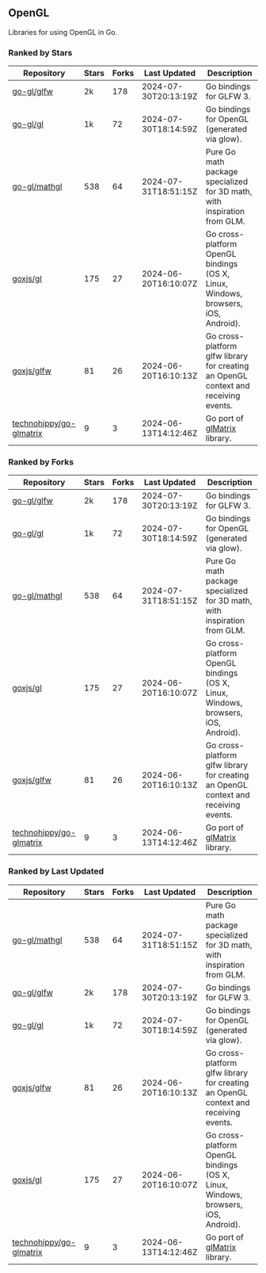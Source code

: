 ## OpenGL

Libraries for using OpenGL in Go.

### Ranked by Stars

| Repository | Stars | Forks | Last Updated | Description | 
|------------|-------|-------|--------------|-------------|
| [go-gl/glfw](https://github.com/go-gl/glfw) | 2k | 178 | 2024-07-30T20:13:19Z |  Go bindings for GLFW 3. |
| [go-gl/gl](https://github.com/go-gl/gl) | 1k | 72 | 2024-07-30T18:14:59Z |  Go bindings for OpenGL (generated via glow). |
| [go-gl/mathgl](https://github.com/go-gl/mathgl) | 538 | 64 | 2024-07-31T18:51:15Z |  Pure Go math package specialized for 3D math, with inspiration from GLM. |
| [goxjs/gl](https://github.com/goxjs/gl) | 175 | 27 | 2024-06-20T16:10:07Z |  Go cross-platform OpenGL bindings (OS X, Linux, Windows, browsers, iOS, Android). |
| [goxjs/glfw](https://github.com/goxjs/glfw) | 81 | 26 | 2024-06-20T16:10:13Z |  Go cross-platform glfw library for creating an OpenGL context and receiving events. |
| [technohippy/go-glmatrix](https://github.com/technohippy/go-glmatrix) | 9 | 3 | 2024-06-13T14:12:46Z |  Go port of [glMatrix](https://glmatrix.net/) library. |

### Ranked by Forks

| Repository | Stars | Forks | Last Updated | Description | 
|------------|-------|-------|--------------|-------------|
| [go-gl/glfw](https://github.com/go-gl/glfw) | 2k | 178 | 2024-07-30T20:13:19Z |  Go bindings for GLFW 3. |
| [go-gl/gl](https://github.com/go-gl/gl) | 1k | 72 | 2024-07-30T18:14:59Z |  Go bindings for OpenGL (generated via glow). |
| [go-gl/mathgl](https://github.com/go-gl/mathgl) | 538 | 64 | 2024-07-31T18:51:15Z |  Pure Go math package specialized for 3D math, with inspiration from GLM. |
| [goxjs/gl](https://github.com/goxjs/gl) | 175 | 27 | 2024-06-20T16:10:07Z |  Go cross-platform OpenGL bindings (OS X, Linux, Windows, browsers, iOS, Android). |
| [goxjs/glfw](https://github.com/goxjs/glfw) | 81 | 26 | 2024-06-20T16:10:13Z |  Go cross-platform glfw library for creating an OpenGL context and receiving events. |
| [technohippy/go-glmatrix](https://github.com/technohippy/go-glmatrix) | 9 | 3 | 2024-06-13T14:12:46Z |  Go port of [glMatrix](https://glmatrix.net/) library. |

### Ranked by Last Updated

| Repository | Stars | Forks | Last Updated | Description | 
|------------|-------|-------|--------------|-------------|
| [go-gl/mathgl](https://github.com/go-gl/mathgl) | 538 | 64 | 2024-07-31T18:51:15Z |  Pure Go math package specialized for 3D math, with inspiration from GLM. |
| [go-gl/glfw](https://github.com/go-gl/glfw) | 2k | 178 | 2024-07-30T20:13:19Z |  Go bindings for GLFW 3. |
| [go-gl/gl](https://github.com/go-gl/gl) | 1k | 72 | 2024-07-30T18:14:59Z |  Go bindings for OpenGL (generated via glow). |
| [goxjs/glfw](https://github.com/goxjs/glfw) | 81 | 26 | 2024-06-20T16:10:13Z |  Go cross-platform glfw library for creating an OpenGL context and receiving events. |
| [goxjs/gl](https://github.com/goxjs/gl) | 175 | 27 | 2024-06-20T16:10:07Z |  Go cross-platform OpenGL bindings (OS X, Linux, Windows, browsers, iOS, Android). |
| [technohippy/go-glmatrix](https://github.com/technohippy/go-glmatrix) | 9 | 3 | 2024-06-13T14:12:46Z |  Go port of [glMatrix](https://glmatrix.net/) library. |

